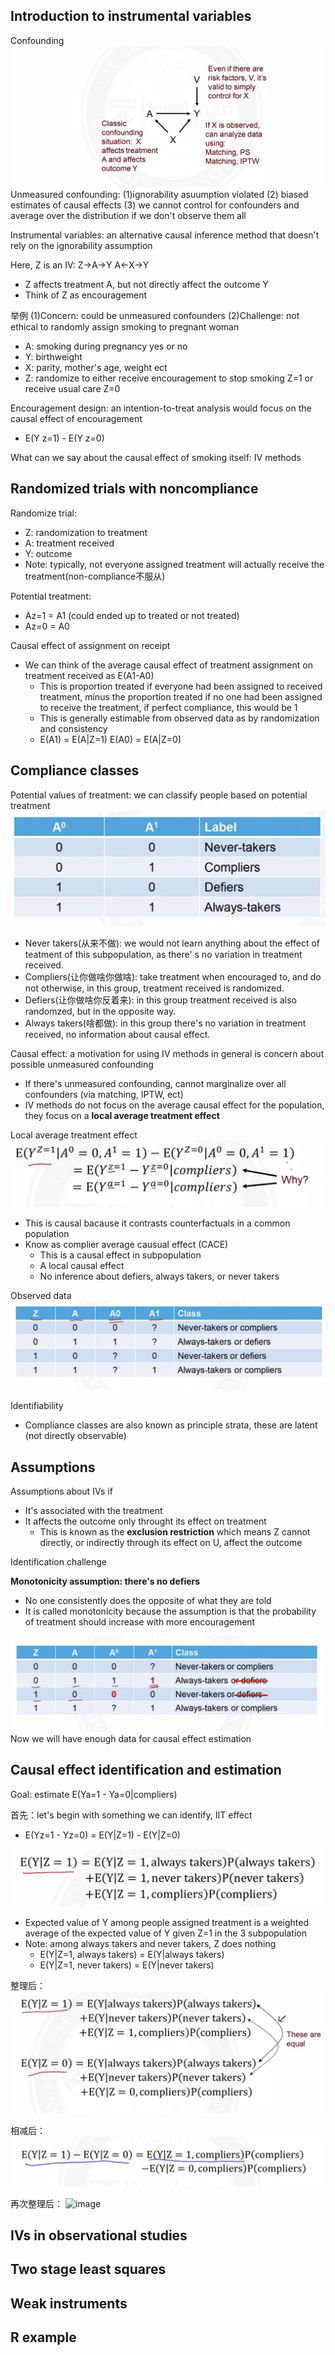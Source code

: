 ## Introduction to instrumental variables
Confounding
![image](/pictures/confounding_review.png)
Unmeasured confounding: (1)ignorability asuumption violated (2) biased estimates of causal effects (3) we cannot control for confounders and average over the distribution if we don't observe them all

Instrumental variables: an alternative causal inference method that doesn't rely on the ignorability assumption

Here, Z is an IV: Z->A->Y A<-X->Y
- Z affects treatment A, but not directly affect the outcome Y
- Think of Z as encouragement 

举例 (1)Concern: could be unmeasured confounders (2)Challenge: not ethical to randomly assign smoking to pregnant woman
- A: smoking during pregnancy yes or no 
- Y: birthweight
- X: parity, mother's age, weight ect
- Z: randomize to either receive encouragement to stop smoking Z=1 or receive usual care Z=0

Encouragement design: an intention-to-treat analysis would focus on the causal effect of encouragement
- E(Y z=1) - E(Y z=0)

What can we say about the causal effect of smoking itself: IV methods

## Randomized trials with noncompliance
Randomize trial:
- Z: randomization to treatment 
- A: treatment received
- Y: outcome
- Note: typically, not everyone assigned treatment will actually receive the treatment(non-compliance不服从)

Potential treatment:
- Az=1 = A1 (could ended up to treated or not treated)
- Az=0 = A0

Causal effect of assignment on receipt
- We can think of the average causal effect of treatment assignment on treatment received as E(A1-A0)
  - This is proportion treated if everyone had been assigned to received treatment, minus the proportion treated if no one had been assigned to receive the treatment, if perfect compliance, this would be 1
  - This is generally estimable from observed data as by randomization and consistency
  - E(A1) = E(A|Z=1)  E(A0) = E(A|Z=0)

## Compliance classes
Potential values of treatment: we can  classify people based on potential treatment
![image](/pictures/potential_treatment.png)
- Never takers(从来不做): we would not learn anything about the effect of teatment of this subpopulation, as there' s no variation in treatment received.
- Compliers(让你做啥你做啥): take treatment when encouraged to, and do not otherwise, in this group, treatment received is randomized.
- Defiers(让你做啥你反着来): in this group treatment received is also randomzed, but in the opposite way.
- Always takers(啥都做): in this group there's no variation in treatment received, no information about causal effect.

Causal effect: a motivation for using IV methods in general is concern about possible unmeasured confounding
- If there's unmeasured confounding, cannot marginalize over all confounders (via matching, IPTW, ect)
- IV methods do not focus on the average causal effect for the population, they focus on a **local average treatment effect**

Local average treatment effect
![image](/pictures/local_average_treatment_effect.png)
- This is causal bacause it contrasts counterfactuals in a common population
- Know as complier average causual effect (CACE)
  - This is a causal effect in subpopulation
  - A local causal effect
  - No inference about defiers, always takers, or never takers

Observed data
![image](/pictures/observed_treatment_effect.png)

Identifiability
- Compliance classes are also known as principle strata, these are latent (not directly observable)

## Assumptions
Assumptions about IVs if
- It's associated with the treatment
- It affects the outcome only throught its effect on treatment
  - This is known as the **exclusion restriction** which means Z cannot directly, or indirectly through its effect on U, affect the outcome

Identification challenge

**Monotonicity assumption: there's no defiers**
- No one consistently does the opposite of what they are told
- It is called monotonicity because the assumption is that the probability of treatment should increase with more encouragement

![image](/pictures/monotonicity.png)
Now we will have enough data for causal effect estimation

## Causal effect identification and estimation
Goal: estimate E(Ya=1 - Ya=0|compliers)

首先：let's begin with something we can identify, IIT effect
- E(Yz=1 - Yz=0) = E(Y|Z=1) - E(Y|Z=0)

![image](/pictures/y_z_1.png)
- Expected value of Y among people assigned treatment is a weighted average of the expected value of Y given Z=1 in the 3 subpopulation
- Note: among always takers and never takers, Z does nothing
  - E(Y|Z=1, always takers) = E(Y|always takers)
  - E(Y|Z=1, never takers) = E(Y|never takers)

整理后：
![image](/pictures/整理公式.png)

相减后：
![image](/pictures/整理后公式.png)

再次整理后：
![image](/pictures整理后公式2.png)
## IVs in observational studies

## Two stage least squares

## Weak instruments

## R example
